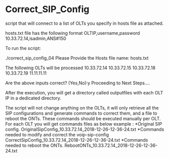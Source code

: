 # Correct_SIP_Config
script that will connect to a list of OLTs you specify in hosts file as attached.

hosts.txt file has the following format
OLTIP,username,password
10.33.72.14,isadmin,ANS#150


To run the script:

./correct_sip_config_04 
Please Provide the Hosts file name: hosts.txt

The following OLTs will be processed
10.33.72.14
10.33.72.15
10.33.72.18
10.33.72.19
11.11.11.11


Are the above inputs correct? (Yes,No):y
Proceeding to Next Steps....



After the execution, you will get a directory called outputfiles  with each OLT IP in a dedicated directory.

The script will not change anything on the OLTs, it will only retrieve all the SIP configurations and generate commands to correct them, and a file to reboot the ONTs. 
These commands should be executed manually per OLT.
For each OLT you will get commands files as below example :
*Original SIP config.  OriginalSipConfig_10.33.72.14_2018-12-26-12-36-24.txt
*Commands needed to modify and correct the voip-sip-config CorrectSipConfig_10.33.72.14_2018-12-26-12-36-24.txt
*Commands needed to reboot the ONTs. RebootONTs_10.33.72.14_2018-12-26-12-36-24.txt


